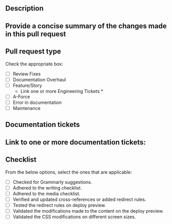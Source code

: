 ## Description 

Provide a concise summary of the changes made in this pull request
- 

## Pull request type

Check the appropriate box:

- [ ] Review Fixes
- [ ] Documentation Overhaul
- [ ] Feature/Story
    - Link one or more Engineering Tickets
        * 
- [ ] A-Force
- [ ] Error in documentation
- [ ] Maintenance

## Documentation tickets

 Link to one or more documentation tickets:
 - 

## Checklist

From the below options, select the ones that are applicable:

- [ ] Checked for Grammarly suggestions.
- [ ] Adhered to the writing checklist.
- [ ] Adhered to the media checklist.
- [ ] Verified and updated cross-references or added redirect rules.
- [ ] Tested the redirect rules on deploy preview.
- [ ] Validated the modifications made to the content on the deploy preview.
- [ ] Validated the CSS modifications on different screen sizes.
